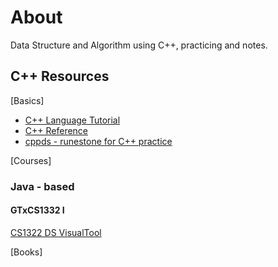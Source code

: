 # About
Data Structure and Algorithm using C++, practicing and notes.


## C++ Resources
[Basics]
- [C++ Language Tutorial](http://www.cplusplus.com/doc/tutorial/)
- [C++ Reference](http://www.cplusplus.com/reference/)
- [cppds - runestone for C++ practice](https://runestone.academy/ns/books/published/cppds/index.html)

[Courses]

### Java - based
#### GTxCS1332 I
[CS1322 DS VisualTool](https://csvistool.com/)

[Books]
